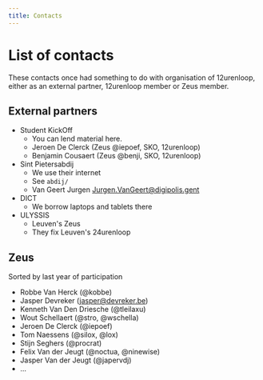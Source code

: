 ```yaml
---
title: Contacts
---
```


# List of contacts

These contacts once had something to do with organisation of 12urenloop, either as an external partner, 12urenloop member or Zeus member.

## External partners

- Student KickOff
  - You can lend material here.
  - Jeroen De Clerck (Zeus @iepoef, SKO, 12urenloop)
  - Benjamin Cousaert (Zeus @benji, SKO, 12urenloop)
- Sint Pietersabdij
  - We use their internet
  - See `abdij/`
  - Van Geert Jurgen <Jurgen.VanGeert@digipolis.gent>
- DICT
  - We borrow laptops and tablets there
- ULYSSIS
  - Leuven's Zeus
  - They fix Leuven's 24urenloop

## Zeus

Sorted by last year of participation

- Robbe Van Herck (@kobbe)
- Jasper Devreker (jasper@devreker.be)
- Kenneth Van Den Driesche (@tleilaxu)
- Wout Schellaert (@stro, @wschella)
- Jeroen De Clerck (@iepoef)
- Tom Naessens (@silox, @lox)
- Stijn Seghers (@procrat)
- Felix Van der Jeugt (@noctua, @ninewise)
- Jasper Van der Jeugt (@japervdj)
- ...
